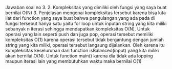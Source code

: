 Jawaban soal no 3.
2. Kompleksitas yang dimiliki oleh fungsi yang saya buat bernilai O(N)
3. Penjelasan mengenai kompleksitas tersebut karena bisa kita liat dari function yang saya buat bahwa pengulangan yang ada pada di fungsi tersebut hanya satu yaitu for loop untuk inputan string yang kita miliki sebanyak n iterasi sehingga mendapatkan kompleksitas O(N). Untuk operasi yang lain seperti push dan juga pop, operasi tersebut memiliki kompleksitas O(1) karena operasi tersebut tidak bergantung dengan jumlah string yang kita miliki, operasi tersebut langsung dijalankan. Oleh karena itu kompleksitas keseluruhan dari function isBalanced(input) yang kita miliki akan bernilai O(N). Untuk function main() karena dia tidak ada lopping maupun iterasi lain yang membutuhkan waktu maka bernilai O(1)